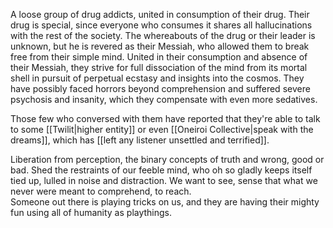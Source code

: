 A loose group of drug addicts, united in consumption of their drug.  Their drug is special, since everyone who consumes it shares all hallucinations with the rest of the society. 
The whereabouts of the drug or their leader is unknown, but he is revered as their Messiah, who allowed them to break free from their simple mind.
United in their consumption and absence of their Messiah, they strive for full dissociation of the mind from its mortal shell in pursuit of perpetual ecstasy and insights into the cosmos. 
They have possibly faced horrors beyond comprehension and suffered severe psychosis and insanity, which they compensate with even more sedatives. 

Those few who conversed with them have reported that they're able to talk to some [[Twilit|higher entity]] or even [[Oneiroi Collective|speak with the dreams]], which has [[left any listener unsettled and terrified]].

Liberation from perception, the binary concepts of truth and wrong, good or bad.
Shed the restraints of our feeble mind, who oh so gladly keeps itself tied up, lulled in noise and distraction. 
We want to see, sense that what we never were meant to comprehend, to reach.  
Someone out there is playing tricks on us, and they are having their mighty fun using all of humanity as playthings. 